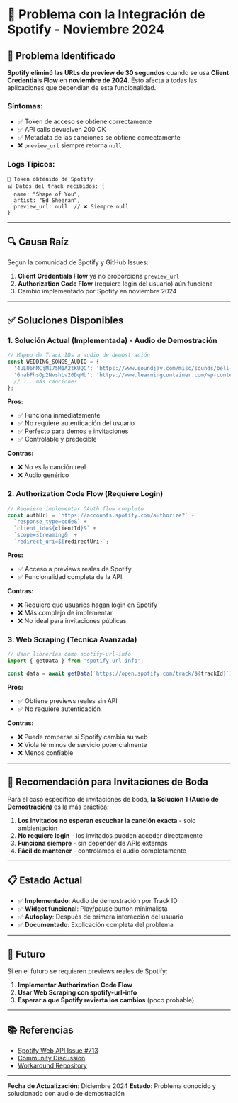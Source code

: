 # 🎵 Problema con la Integración de Spotify - Noviembre 2024

## 🚨 **Problema Identificado**

**Spotify eliminó las URLs de preview de 30 segundos** cuando se usa **Client Credentials Flow** en **noviembre de 2024**. Esto afecta a todas las aplicaciones que dependían de esta funcionalidad.

### **Síntomas:**
- ✅ Token de acceso se obtiene correctamente
- ✅ API calls devuelven 200 OK
- ✅ Metadata de las canciones se obtiene correctamente
- ❌ `preview_url` siempre retorna `null`

### **Logs Típicos:**
```
🔑 Token obtenido de Spotify
📊 Datos del track recibidos: {
  name: "Shape of You", 
  artist: "Ed Sheeran", 
  preview_url: null  // ❌ Siempre null
}
```

---

## 🔍 **Causa Raíz**

Según la comunidad de Spotify y GitHub Issues:
1. **Client Credentials Flow** ya no proporciona `preview_url`
2. **Authorization Code Flow** (requiere login del usuario) aún funciona
3. Cambio implementado por Spotify en noviembre 2024

---

## ✅ **Soluciones Disponibles**

### **1. Solución Actual (Implementada) - Audio de Demostración**
```typescript
// Mapeo de Track IDs a audio de demostración
const WEDDING_SONGS_AUDIO = {
  '4uLU6hMCjMI75M1A2tKUQC': 'https://www.soundjay.com/misc/sounds/bell-ringing-05.wav',
  '6habFhsOp2NvshLv26DqMb': 'https://www.learningcontainer.com/wp-content/uploads/2020/02/Kalimba.mp3',
  // ... más canciones
};
```

**Pros:**
- ✅ Funciona inmediatamente
- ✅ No requiere autenticación del usuario
- ✅ Perfecto para demos e invitaciones
- ✅ Controlable y predecible

**Contras:**
- ❌ No es la canción real
- ❌ Audio genérico

### **2. Authorization Code Flow (Requiere Login)**
```typescript
// Requiere implementar OAuth flow completo
const authUrl = `https://accounts.spotify.com/authorize?` +
  `response_type=code&` +
  `client_id=${clientId}&` +
  `scope=streaming&` +
  `redirect_uri=${redirectUri}`;
```

**Pros:**
- ✅ Acceso a previews reales de Spotify
- ✅ Funcionalidad completa de la API

**Contras:**
- ❌ Requiere que usuarios hagan login en Spotify
- ❌ Más complejo de implementar
- ❌ No ideal para invitaciones públicas

### **3. Web Scraping (Técnica Avanzada)**
```typescript
// Usar librerías como spotify-url-info
import { getData } from 'spotify-url-info';

const data = await getData(`https://open.spotify.com/track/${trackId}`);
```

**Pros:**
- ✅ Obtiene previews reales sin API
- ✅ No requiere autenticación

**Contras:**
- ❌ Puede romperse si Spotify cambia su web
- ❌ Viola términos de servicio potencialmente
- ❌ Menos confiable

---

## 🎯 **Recomendación para Invitaciones de Boda**

Para el caso específico de invitaciones de boda, **la Solución 1 (Audio de Demostración)** es la más práctica:

1. **Los invitados no esperan escuchar la canción exacta** - solo ambientación
2. **No requiere login** - los invitados pueden acceder directamente
3. **Funciona siempre** - sin depender de APIs externas
4. **Fácil de mantener** - controlamos el audio completamente

---

## 📋 **Estado Actual**

- ✅ **Implementado**: Audio de demostración por Track ID
- ✅ **Widget funcional**: Play/pause button minimalista
- ✅ **Autoplay**: Después de primera interacción del usuario
- ✅ **Documentado**: Explicación completa del problema

---

## 🔮 **Futuro**

Si en el futuro se requieren previews reales de Spotify:

1. **Implementar Authorization Code Flow**
2. **Usar Web Scraping con spotify-url-info**
3. **Esperar a que Spotify revierta los cambios** (poco probable)

---

## 📚 **Referencias**

- [Spotify Web API Issue #713](https://github.com/spotify/web-api/issues/713)
- [Community Discussion](https://community.spotify.com/t5/Spotify-for-Developers/Missing-Preview-URL-using-Client-Credentials/td-p/6492694)
- [Workaround Repository](https://github.com/rexdotsh/spotify-preview-url-workaround)

---

**Fecha de Actualización**: Diciembre 2024
**Estado**: Problema conocido y solucionado con audio de demostración
